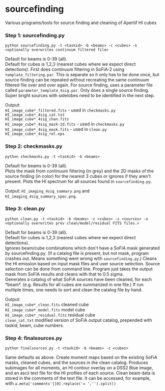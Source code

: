 # sourcefinding
Various programs/tools for source finding and cleaning of Apertif HI cubes


### Step 1: sourcefinding.py
```
python sourcefinding.py -t <taskid> -b <beams> -c <cubes> -o <optionally overwrites continuum filtered file>
```
Default for beams is 0-39 (all).  
Default for cubes is 1,2,3 (nearest cubes where we expect direct detections).
First does continuum filtering in SoFiA-2 using `template_filtering.par`.  This is separate so it only has to be done once, but source finding can be repeated without recreating the same continuum filtered file over and over again. For source finding, uses a parameter file called `parameter_template_4sig.par`.
Only does a single source finding.  Super bright sources with sidelobes need to be identified in the next step.

Output:  
`HI_image_cube*_filtered.fits` - used in `checkmasks.py`  
`HI_image_cube*_4sig_cat.txt`  
`HI_image_cube*_4sig_chan.fits`  
`HI_image_cube*_4sig_mask-2d.fits` - used in `checkmasks.py`  
`HI_image_cube*_4sig_mask.fits` - used in `clean.py`  
`HI_image_cube*_4sig_rel.eps `  

### Step 2: checkmasks.py
```
python checkmasks.py -t <taskid> -b <beams>
```
Default for beams is 0-39 (all).  
Plots the mask from continuum filtering (in grey) and the 2D masks of the source finding (in color) for the nearest 3 cubes or ignores if they aren't present.
Plots the HI spectrum for all sources found in `sourcefinding.py`.

Output: `HI_imaging_4sig_summary.png` and `HI_imaging_4sig_summary_spec.png`.  

### Step 3: clean.py
```
python clean.py -t <taskid> -b <beams> -c <cubes> -s <sources> -o <optionally overwrites prev clean/model/residual FITS files.>
```
Default for beams is 0-39 (all).  
Default for cubes is 1,2,3 (nearest cubes where we expect direct detections).  
Ignores beam/cube combinations which don't have a SoFiA mask generated by sourcefinding.py.  (If a catalog file is present, but not mask, program crashes out.  Means something went wrong with `sourcefinding.py`.)
Cleans the HI emission based on input mask files and user source selection.  Source selection can be done from command line.  Program just takes the output mask from SoFiA results and cleans with that to 0.5 sigma.  
Generates a catalog of what SoFiA sources have been cleaned, for each \*beam*.  (e.g. Results for all cubes are summarized in one file.)  If run multiple times, one needs to sort and clean the catalog file by hand.

Output:  
`HI_image_cube*_clean.fits` cleaned cube  
`HI_image_cube*_model.fits` model cube  
`HI_image_cube*_residual.fits` residual cube  
`clean_cat.txt` modified version of SoFiA output catalog, prepended with taskid, beam, cube numbers.

### Step 4: finalsources.py
```
python finalsources.py -t <taskid> -b <beams> -c <cubes>
```
Same defaults as above.  Create moment maps based on the existing SoFiA masks, cleaned cubes, and the sources in the clean catalog.  Produces subimages for all moments, an HI contour overlay on a DSS2 Blue image, and an ascii text file for the HI profiles of each source.  Clean beam data is stored in the comments of the text file.  It can be accessed, for example, with `a.meta['comments'][0].replace('= ','').split()`
